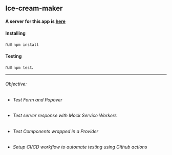 ## Ice-cream-maker

#### A server for this app is [here](https://github.com/VodeniZeko/yum-back)

#### Installing

run `npm install`

#### Testing

run `npm test`.

---

###### Objective:

- ###### Test Form and Popover

- ###### Test server response with Mock Service Workers

- ###### Test Components wrapped in a Provider

- ###### Setup CI/CD workflow to automate testing using Github actions
